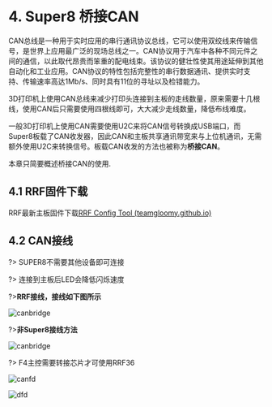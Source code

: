 # 4. Super8 桥接CAN

CAN总线是一种用于实时应用的串行通讯协议总线，它可以使用双绞线来传输信号，是世界上应用最广泛的现场总线之一。CAN协议用于汽车中各种不同元件之间的通信，以此取代昂贵而笨重的配电线束。该协议的健壮性使其用途延伸到其他自动化和工业应用。CAN协议的特性包括完整性的串行数据通讯、提供实时支持、传输速率高达1Mb/s、同时具有11位的寻址以及检错能力。

3D打印机上使用CAN总线来减少打印头连接到主板的走线数量，原来需要十几根线，使用CAN后只需要使用四根线即可，大大减少走线数量，降低布线难度。

一般3D打印机上使用CAN需要使用U2C来将CAN信号转换成USB端口，而Super8板载了CAN收发器，因此CAN和主板共享通讯带宽来与上位机通讯，无需额外使用U2C来转换信号。板载CAN收发的方法也被称为**桥接CAN**。

本章只简要概述桥接CAN的使用.

## 4.1 RRF固件下载

RRF最新主板固件下载[RRF Config Tool (teamgloomy.github.io)](https://teamgloomy.github.io/Configurator)

## 4.2 CAN接线

?> SUPER8不需要其他设备即可连接

?> 连接到主板后LED会降低闪烁速度

?>**RRF接线，接线如下图所示**

![canbridge](../../images/boards/fly_super8/canbridge.png)

?>**非Super8接线方法**

![canbridge](../../images/boards/fly_rrf36/15.jpg)

?> F4主控需要转接芯片才可使用RRF36

![canfd](../../images/boards/fly_rrf36/15.jpg)

![dfd](../../images/boards/fly_rrf36/16.jpg)
